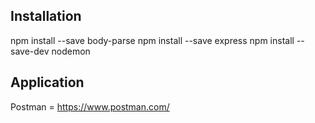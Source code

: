 ## Installation
npm install --save body-parse
npm install --save express
npm install --save-dev nodemon

## Application
Postman = https://www.postman.com/
